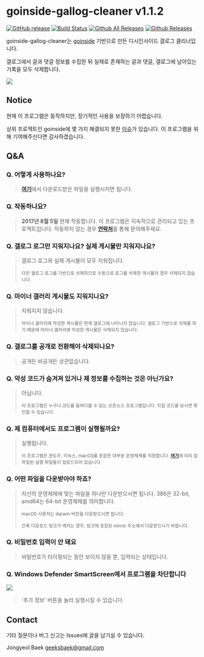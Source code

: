 # goinside-gallog-cleaner v1.1.2
[![GitHub release](https://img.shields.io/github/release/geeksbaek/goinside-gallog-cleaner.svg)](https://github.com/geeksbaek/goinside-gallog-cleaner/releases/latest)
[![Build Status](https://travis-ci.org/geeksbaek/goinside-gallog-cleaner.svg?branch=master)](https://travis-ci.org/geeksbaek/goinside-gallog-cleaner)
[![Github All Releases](https://img.shields.io/github/downloads/geeksbaek/goinside-gallog-cleaner/total.svg)]()
[![Github Releases](https://img.shields.io/github/downloads/geeksbaek/goinside-gallog-cleaner/latest/total.svg)]()

goinside-gallog-cleaner는 [goinside](https://github.com/geeksbaek/goinside) 기반으로 만든 디시인사이드 갤로그 클리너입니다.

갤로그에서 글과 댓글 정보를 수집한 뒤 실제로 존재하는 글과 댓글, 갤로그에 남아있는 기록을 모두 삭제합니다.

![](https://github.com/geeksbaek/goinside-gallog-cleaner/blob/master/guide.gif?raw=true)

## Notice

현재 이 프로그램은 동작하지만, 장기적인 사용을 보장하기 어렵습니다.

상위 프로젝트인 goinside에 몇 가지 해결되지 못한 [이슈](https://github.com/geeksbaek/goinside/issues)가 있습니다. 이 프로그램을 위해 기여해주신다면 감사하겠습니다.

## Q&A

### Q. 어떻게 사용하나요?

> [**여기**](https://github.com/geeksbaek/goinside-gallog-cleaner/releases/latest)에서 다운로드받은 파일을 실행시키면 됩니다.

### Q. 작동하나요?

> **2017년 8월 5일** 현재 작동합니다. 이 프로그램은 지속적으로 관리되고 있는 프로젝트입니다. 작동하지 않는 경우 [**연락처**](#contact)를 통해 문의해주세요.

### Q. 갤로그 로그만 지워지나요? 실제 게시물만 지워지나요?

> 갤로그 로그와 실제 게시물이 모두 지워집니다.
>
> <sub>다만 갤로그 로그를 기반으로 삭제하므로 수동으로 로그를 삭제한 게시물의 경우 삭제되지 않습니다.</sub>

### Q. 마이너 갤러리 게시물도 지워지나요?

> 지워지지 않습니다.
>
> <sub>마이너 갤러리에 작성한 게시물은 현재 갤로그에 나타나지 않습니다. 갤로그 기반으로 삭제를 하기 때문에 마이너 갤러리에 작성한 게시물은 삭제되지 않습니다.</sub>

### Q. 갤로그를 공개로 전환해야 삭제되나요?

> 공개든 비공개든 상관없습니다.

### Q. 악성 코드가 숨겨져 있거나 제 정보를 수집하는 것은 아닌가요?

> 아닙니다. 
>
> <sub>이 프로그램은 누구나 코드를 들여다볼 수 있는 오픈소스 프로그램입니다. 직접 코드를 보시면 확인할 수 있습니다.</sub>

### Q. 제 컴퓨터에서도 프로그램이 실행될까요?

> 실행됩니다.
>
> <sub>이 프로그램은 윈도우, 리눅스, macOS를 포함한 대부분 운영체제를 지원합니다. [**여기**](https://github.com/geeksbaek/goinside-gallog-cleaner/releases/latest)에 미리 컴파일된 실행 파일들이 업로드되어 있습니다.</sub>

### Q. 어떤 파일을 다운받아야 하죠?

> 자신의 운영체제에 맞는 파일을 하나만 다운받으시면 됩니다. 386은 32-bit, amd64는 64-bit 운영체제를 의미합니다.
>
> <sub>macOS 사용자는 darwin 버전을 다운받으시면 됩니다.</sub>
>
> <sub>간혹 다운로드 링크가 깨지는 경우, 링크에 포함된 mirror 주소에서 다운받으시기 바랍니다.</sub>

### Q. 비밀번호 입력이 안 돼요

> 비밀번호가 타이핑되는 동안 보이지 않을 뿐, 입력되는 상태입니다.

### Q. Windows Defender SmartScreen에서 프로그램을 차단합니다

[![](http://i.imgur.com/08TjfVx.png)]()

> '추가 정보' 버튼을 눌러 실행시킬 수 있습니다.

## Contact

기타 질문이나 버그 신고는 Issues에 글을 남기실 수 있습니다.

Jongyeol Baek <geeksbaek@gmail.com>
